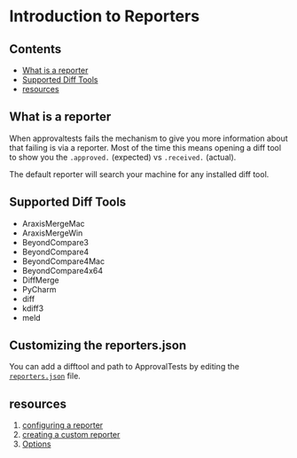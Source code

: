 # Introduction to Reporters

<!-- toc -->
## Contents

  * [What is a reporter](#what-is-a-reporter)
  * [Supported Diff Tools](#supported-diff-tools)
  * [resources](#resources)<!-- endToc -->

## What is a reporter
When approvaltests fails the mechanism to give you more information about that failing
is via a reporter. Most of the time this means opening a diff tool to show you 
the `.approved.` (expected) vs `.received.` (actual).  

The default reporter will search your machine for any installed diff tool.

## Supported Diff Tools  

* AraxisMergeMac <!-- include: GenericDiffReporterTests.test_document_existing_reporters.approved.md -->
* AraxisMergeWin
* BeyondCompare3
* BeyondCompare4
* BeyondCompare4Mac
* BeyondCompare4x64
* DiffMerge
* PyCharm
* diff
* kdiff3
* meld <!-- endInclude -->

## Customizing the reporters.json

You can add a difftool and path to ApprovalTests by editing the [`reporters.json`](../../approvaltests/reporters/reporters.json) file.

## resources
1. [configuring a reporter](../configuration.md#how-to-configure-a-default-reporter-for-your-system)
2. [creating a custom reporter](../how_to/create_a_custom_reporter.md)
4. [Options](../reference/options.md)
